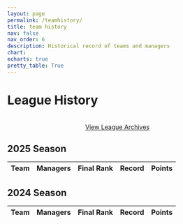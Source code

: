 ```yaml
---
layout: page
permalink: /teamhistory/
title: team history
nav: false
nav_order: 6
description: Historical record of teams and managers
chart:
echarts: true
pretty_table: True
---
```


# League History
 <br>
<center>
<div class="row mb-3">
    <div class="col-12">
        <a href="/archive/" class="btn btn-primary">View League Archives</a>
    </div>
</div>
</center>



## 2025 Season

<table
data-click-to-select="true"
data-search="false"
data-toggle="table"
data-url="{{ "/assets/json/history/2025_teams.json" }}">
<thead>
<tr>
<th data-field="team_name" data-halign="left" data-align="left" data-sortable="true">Team</th>
<th data-field="managers" data-halign="left" data-align="left" data-sortable="true">Managers</th>
<th data-field="final_rank" data-halign="center" data-align="center" data-sortable="true">Final Rank</th>
<th data-field="record" data-halign="center" data-align="center" data-sortable="true">Record</th>
<th data-field="points" data-halign="center" data-align="center" data-sortable="true">Points</th>
</tr>
</thead>
</table>


## 2024 Season

<table
data-click-to-select="true"
data-search="false"
data-toggle="table"
data-url="{{ "/assets/json/history/2024_teams.json" }}">
<thead>
<tr>
<th data-field="team_name" data-halign="left" data-align="left" data-sortable="true">Team</th>
<th data-field="managers" data-halign="left" data-align="left" data-sortable="true">Managers</th>
<th data-field="final_rank" data-halign="center" data-align="center" data-sortable="true">Final Rank</th>
<th data-field="record" data-halign="center" data-align="center" data-sortable="true">Record</th>
<th data-field="points" data-halign="center" data-align="center" data-sortable="true">Points</th>
</tr>
</thead>
</table>
